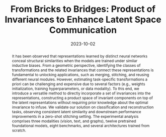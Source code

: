---
# Documentation: https://wowchemy.com/docs/managing-content/

title: 'From Bricks to Bridges: Product of Invariances to Enhance Latent Space Communication'
subtitle: ''
summary: ''
authors:
- admin
- Luca Moschella
- Marco Fumero
- Valentino Maiorca
- Emanuele Rodolà
tags: []
categories: []
date: '2023-10-02'
lastmod: 2023-10-02T:26:44
featured: false
draft: false
publication_short: ""

# Featured image
# To use, add an image named `featured.jpg/png` to your page's folder.
# Focal points: Smart, Center, TopLeft, Top, TopRight, Left, Right, BottomLeft, Bottom, BottomRight.
image:
  caption: ''
  focal_point: 'Center'
  preview_only: false

# Projects (optional).
#   Associate this post with one or more of your projects.
#   Simply enter your project's folder or file name without extension.
#   E.g. `projects = ["internal-project"]` references `content/project/deep-learning/index.md`.
#   Otherwise, set `projects = []`.
projects: []
publishDate: '2023-10-02T:26:44'
publication_types:
- '3'
abstract: 'It has been observed that representations learned by distinct neural networks conceal structural similarities when the models are trained under similar inductive biases. From a geometric perspective, identifying the classes of transformations and the related invariances that connect these representations is fundamental to unlocking applications, such as merging, stitching, and reusing different neural modules. However, estimating task-specific transformations a priori can be challenging and expensive due to several factors (e.g., weights initialization, training hyperparameters, or data modality). To this end, we introduce a versatile method to directly incorporate a set of invariances into the representations, constructing a product space of invariant components on top of the latent representations without requiring prior knowledge about the optimal invariance to infuse. We validate our solution on classification and reconstruction tasks, observing consistent latent similarity and downstream performance improvements in a zero-shot stitching setting. The experimental analysis comprises three modalities (vision, text, and graphs), twelve pretrained foundational models, eight benchmarks, and several architectures trained from scratch.'
publication: '*arXiv preprint arXiv:2206.06182*'
links:
- name: URL
  url : https://arxiv.org/abs/2310.01211
---